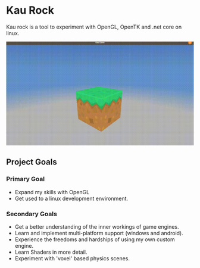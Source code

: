 # Kau Rock

Kau rock is a tool to experiment with OpenGL, OpenTK and .net core on linux.

![Preview](kau-rock/docs/images/preview.gif)

## Project Goals
### Primary Goal	
- Expand my skills with OpenGL
- Get used to a linux development environment.

### Secondary Goals
- Get a better understanding of the inner workings of game engines.
- Learn and implement multi-platform support (windows and android).
- Experience the freedoms and hardships of using my own custom engine.
- Learn Shaders in more detail.
- Experiment with 'voxel' based physics scenes.